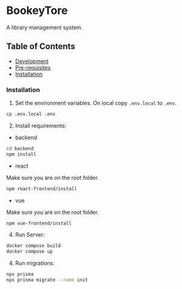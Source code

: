# BookeyTore

A library management system.

## Table of Contents
- [Development](#development)
- [Pre-requisites](#pre-requisites)
- [Installation](#installation)

### Installation

1. Set the environment variables. On local copy `.env.local` to `.env`.

```sh
cp .env.local .env
```

2. Install requirements:

- backend

```sh
cd backend
npm install
```

- react

Make sure you are on the root folder.
```sh
npm react-frontend/install
```


- vue

Make sure you are on the root folder.
```sh
npm vue-frontend/install
```

4. Run Server:

```sh
docker compose build
docker compose up
```

4. Run migrations:

```sh
npx prisma
npx prisma migrate --name init
```
